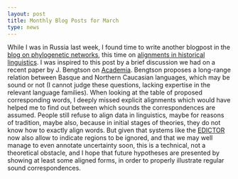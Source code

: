 ```yaml
---
layout: post
title: Monthly Blog Posts for March 
type: news
---
```


While I was in Russia last week, I found time to write another blogpost in the
[blog on phylogenetic networks](http://phylonetworks.blogspot.de/), this time on [alignments in historical linguistics](http://phylonetworks.blogspot.com/2017/03/why-we-need-alignments-in-historical.html). I was inspired to this post by a brief discussion we had on a recent paper by J. Bengtson on [Academia](http://academia.edu). Bengtson proposes a long-range relation between Basque and Northern Caucasian languages, which may be sound or not (I cannot judge these questions, lacking expertise in the relevant language families). When looking at the table of proposed corresponding words, I deeply missed explicit alignments which would have helped me to find out between which sounds the correspondences are assumed. People still refuse to align data in linguistics, maybe for reasons of tradition, maybe also, because in initial stages of theories, they do not know how to exactly align words. But given that systems like the [EDICTOR](http://edictor.digling.org) now also allow to indicate regions to be ignored, and that we may well manage to even annotate uncertainty soon, this is a technical, not a theoretical obstacle, and I hope that future hypotheses are presented by showing at least some aligned forms, in order to properly illustrate regular sound correspondences.


